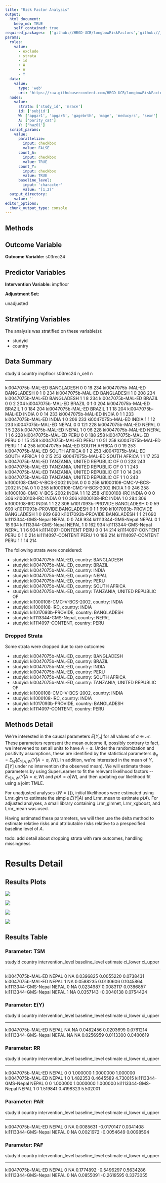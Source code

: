 ```yaml
---
title: "Risk Factor Analysis"
output: 
  html_document:
    keep_md: TRUE
    self_contained: true
required_packages:  ['github://HBGD-UCB/longbowRiskFactors','github://jeremyrcoyle/skimr@vector_types', 'github://tlverse/delayed']
params:
  roles:
    value:
      - exclude
      - strata
      - id
      - W
      - A
      - Y
  data: 
    value: 
      type: 'web'
      uri: 'https://raw.githubusercontent.com/HBGD-UCB/longbowRiskFactors/master/inst/sample_data/birthwt_data.rdata'
  nodes:
    value:
      strata: ['study_id', 'mrace']
      id: ['subjid']
      W: ['apgar1', 'apgar5', 'gagebrth', 'mage', 'meducyrs', 'sexn']
      A: ['parity_cat']
      Y: ['haz01']
  script_params:
    value:
      parallelize:
        input: checkbox
        value: FALSE
      count_A:
        input: checkbox
        value: TRUE
      count_Y:
        input: checkbox
        value: TRUE        
      baseline_level:
        input: 'character'
        value: "[1,2)"
  output_directory:
    value: ''
editor_options: 
  chunk_output_type: console
---
```








## Methods
## Outcome Variable

**Outcome Variable:** s03rec24

## Predictor Variables

**Intervention Variable:** impfloor

**Adjustment Set:**

unadjusted

## Stratifying Variables

The analysis was stratified on these variable(s):

* studyid
* country

## Data Summary

studyid                    country                        impfloor    s03rec24   n_cell     n
-------------------------  -----------------------------  ---------  ---------  -------  ----
ki0047075b-MAL-ED          BANGLADESH                     0                  0       18   234
ki0047075b-MAL-ED          BANGLADESH                     0                  1        0   234
ki0047075b-MAL-ED          BANGLADESH                     1                  0      208   234
ki0047075b-MAL-ED          BANGLADESH                     1                  1        8   234
ki0047075b-MAL-ED          BRAZIL                         0                  0        2   204
ki0047075b-MAL-ED          BRAZIL                         0                  1        0   204
ki0047075b-MAL-ED          BRAZIL                         1                  0      184   204
ki0047075b-MAL-ED          BRAZIL                         1                  1       18   204
ki0047075b-MAL-ED          INDIA                          0                  0       14   233
ki0047075b-MAL-ED          INDIA                          0                  1        1   233
ki0047075b-MAL-ED          INDIA                          1                  0      206   233
ki0047075b-MAL-ED          INDIA                          1                  1       12   233
ki0047075b-MAL-ED          NEPAL                          0                  0      121   228
ki0047075b-MAL-ED          NEPAL                          0                  1        5   228
ki0047075b-MAL-ED          NEPAL                          1                  0       96   228
ki0047075b-MAL-ED          NEPAL                          1                  1        6   228
ki0047075b-MAL-ED          PERU                           0                  0      188   258
ki0047075b-MAL-ED          PERU                           0                  1       15   258
ki0047075b-MAL-ED          PERU                           1                  0       51   258
ki0047075b-MAL-ED          PERU                           1                  1        4   258
ki0047075b-MAL-ED          SOUTH AFRICA                   0                  0       19   253
ki0047075b-MAL-ED          SOUTH AFRICA                   0                  1        2   253
ki0047075b-MAL-ED          SOUTH AFRICA                   1                  0      215   253
ki0047075b-MAL-ED          SOUTH AFRICA                   1                  1       17   253
ki0047075b-MAL-ED          TANZANIA, UNITED REPUBLIC OF   0                  0      228   243
ki0047075b-MAL-ED          TANZANIA, UNITED REPUBLIC OF   0                  1        1   243
ki0047075b-MAL-ED          TANZANIA, UNITED REPUBLIC OF   1                  0       14   243
ki0047075b-MAL-ED          TANZANIA, UNITED REPUBLIC OF   1                  1        0   243
ki1000108-CMC-V-BCS-2002   INDIA                          0                  0        0   258
ki1000108-CMC-V-BCS-2002   INDIA                          0                  1        0   258
ki1000108-CMC-V-BCS-2002   INDIA                          1                  0      246   258
ki1000108-CMC-V-BCS-2002   INDIA                          1                  1       12   258
ki1000108-IRC              INDIA                          0                  0        0   306
ki1000108-IRC              INDIA                          0                  1        0   306
ki1000108-IRC              INDIA                          1                  0      284   306
ki1000108-IRC              INDIA                          1                  1       22   306
ki1017093b-PROVIDE         BANGLADESH                     0                  0       59   690
ki1017093b-PROVIDE         BANGLADESH                     0                  1        1   690
ki1017093b-PROVIDE         BANGLADESH                     1                  0      609   690
ki1017093b-PROVIDE         BANGLADESH                     1                  1       21   690
ki1113344-GMS-Nepal        NEPAL                          0                  0      748   934
ki1113344-GMS-Nepal        NEPAL                          0                  1       18   934
ki1113344-GMS-Nepal        NEPAL                          1                  0      162   934
ki1113344-GMS-Nepal        NEPAL                          1                  1        6   934
ki1114097-CONTENT          PERU                           0                  0       14   214
ki1114097-CONTENT          PERU                           0                  1        0   214
ki1114097-CONTENT          PERU                           1                  0      186   214
ki1114097-CONTENT          PERU                           1                  1       14   214


The following strata were considered:

* studyid: ki0047075b-MAL-ED, country: BANGLADESH
* studyid: ki0047075b-MAL-ED, country: BRAZIL
* studyid: ki0047075b-MAL-ED, country: INDIA
* studyid: ki0047075b-MAL-ED, country: NEPAL
* studyid: ki0047075b-MAL-ED, country: PERU
* studyid: ki0047075b-MAL-ED, country: SOUTH AFRICA
* studyid: ki0047075b-MAL-ED, country: TANZANIA, UNITED REPUBLIC OF
* studyid: ki1000108-CMC-V-BCS-2002, country: INDIA
* studyid: ki1000108-IRC, country: INDIA
* studyid: ki1017093b-PROVIDE, country: BANGLADESH
* studyid: ki1113344-GMS-Nepal, country: NEPAL
* studyid: ki1114097-CONTENT, country: PERU

### Dropped Strata

Some strata were dropped due to rare outcomes:

* studyid: ki0047075b-MAL-ED, country: BANGLADESH
* studyid: ki0047075b-MAL-ED, country: BRAZIL
* studyid: ki0047075b-MAL-ED, country: INDIA
* studyid: ki0047075b-MAL-ED, country: PERU
* studyid: ki0047075b-MAL-ED, country: SOUTH AFRICA
* studyid: ki0047075b-MAL-ED, country: TANZANIA, UNITED REPUBLIC OF
* studyid: ki1000108-CMC-V-BCS-2002, country: INDIA
* studyid: ki1000108-IRC, country: INDIA
* studyid: ki1017093b-PROVIDE, country: BANGLADESH
* studyid: ki1114097-CONTENT, country: PERU

## Methods Detail

We're interested in the causal parameters $E[Y_a]$ for all values of $a \in \mathcal{A}$. These parameters represent the mean outcome if, possibly contrary to fact, we intervened to set all units to have $A=a$. Under the randomization and positivity assumptions, these are identified by the statistical parameters $\psi_a=E_W[E_{Y|A,W}(Y|A=a,W)]$.  In addition, we're interested in the mean of $Y$, $E[Y]$ under no intervention (the observed mean). We will estimate these parameters by using SuperLearner to fit the relevant likelihood factors -- $E_{Y|A,W}(Y|A=a,W)$ and $p(A=a|W)$, and then updating our likelihood fit using a joint TMLE.

For unadjusted analyses ($W=\{\}$), initial likelihoods were estimated using Lrnr_glm to estimate the simple $E(Y|A)$ and Lrnr_mean to estimate $p(A)$. For adjusted analyses, a small library containing Lrnr_glmnet, Lrnr_xgboost, and Lrnr_mean was used.

Having estimated these parameters, we will then use the delta method to estimate relative risks and attributable risks relative to a prespecified baseline level of $A$.

todo: add detail about dropping strata with rare outcomes, handling missingness







# Results Detail

## Results Plots
![](/tmp/b1f765c0-9d34-4357-9034-cb4c637b7ba5/REPORT_files/figure-html/plot_tsm-1.png)<!-- -->

![](/tmp/b1f765c0-9d34-4357-9034-cb4c637b7ba5/REPORT_files/figure-html/plot_rr-1.png)<!-- -->



![](/tmp/b1f765c0-9d34-4357-9034-cb4c637b7ba5/REPORT_files/figure-html/plot_paf-1.png)<!-- -->

![](/tmp/b1f765c0-9d34-4357-9034-cb4c637b7ba5/REPORT_files/figure-html/plot_par-1.png)<!-- -->

## Results Table

### Parameter: TSM


studyid               country   intervention_level   baseline_level     estimate     ci_lower    ci_upper
--------------------  --------  -------------------  ---------------  ----------  -----------  ----------
ki0047075b-MAL-ED     NEPAL     0                    NA                0.0396825    0.0055220   0.0738431
ki0047075b-MAL-ED     NEPAL     1                    NA                0.0588235    0.0130606   0.1045864
ki1113344-GMS-Nepal   NEPAL     0                    NA                0.0234987    0.0083117   0.0386857
ki1113344-GMS-Nepal   NEPAL     1                    NA                0.0357143   -0.0040138   0.0754424


### Parameter: E(Y)


studyid               country   intervention_level   baseline_level     estimate    ci_lower    ci_upper
--------------------  --------  -------------------  ---------------  ----------  ----------  ----------
ki0047075b-MAL-ED     NEPAL     NA                   NA                0.0482456   0.0203699   0.0761214
ki1113344-GMS-Nepal   NEPAL     NA                   NA                0.0256959   0.0113300   0.0400619


### Parameter: RR


studyid               country   intervention_level   baseline_level    estimate    ci_lower   ci_upper
--------------------  --------  -------------------  ---------------  ---------  ----------  ---------
ki0047075b-MAL-ED     NEPAL     0                    0                 1.000000   1.0000000   1.000000
ki0047075b-MAL-ED     NEPAL     1                    0                 1.482353   0.4645589   4.730015
ki1113344-GMS-Nepal   NEPAL     0                    0                 1.000000   1.0000000   1.000000
ki1113344-GMS-Nepal   NEPAL     1                    0                 1.519841   0.4198323   5.502001


### Parameter: PAR


studyid               country   intervention_level   baseline_level     estimate     ci_lower    ci_upper
--------------------  --------  -------------------  ---------------  ----------  -----------  ----------
ki0047075b-MAL-ED     NEPAL     0                    NA                0.0085631   -0.0170147   0.0341408
ki1113344-GMS-Nepal   NEPAL     0                    NA                0.0021972   -0.0054649   0.0098594


### Parameter: PAF


studyid               country   intervention_level   baseline_level     estimate     ci_lower    ci_upper
--------------------  --------  -------------------  ---------------  ----------  -----------  ----------
ki0047075b-MAL-ED     NEPAL     0                    NA                0.1774892   -0.5496297   0.5634286
ki1113344-GMS-Nepal   NEPAL     0                    NA                0.0855091   -0.2619595   0.3373055
